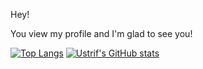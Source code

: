 Hey!

You view my profile and I'm glad to see you!

[![Top Langs](https://github-readme-stats.vercel.app/api/top-langs/?username=Ustrif&theme=dark)](https://github.com/Ustrif/github-readme-stats)
[![Ustrif's GitHub stats](https://github-readme-stats.vercel.app/api?username=Ustrif&theme=dark)](https://github.com/Ustrif/github-readme-stats)

